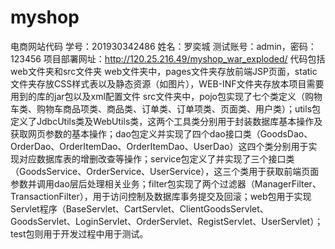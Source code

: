 # myshop
电商网站代码
学号：201930342486 姓名：罗奕城
测试账号：admin，密码：123456
项目部署网址：http://120.25.216.49/myshop_war_exploded/
代码包括web文件夹和src文件夹
web文件夹中，pages文件夹存放前端JSP页面，static文件夹存放CSS样式表以及静态资源（如图片），WEB-INF文件夹存放本项目需要用到的库的jar包以及xml配置文件
src文件夹中，pojo包实现了七个类定义（购物车类、购物车商品项类、商品类、订单类、订单项类、页面类、用户类）；utils包定义了JdbcUtils类及WebUtils类，这两个工具类分别用于封装数据库基本操作及获取网页参数的基本操作；dao包定义并实现了四个dao接口类（GoodsDao、OrderDao、OrderItemDao、OrderItemDao、UserDao）这四个类分别用于实现对应数据库表的增删改查等操作；service包定义了并实现了三个接口类（GoodsService、OrderService、UserService），这三个类用于获取前端页面参数并调用dao层后处理相关业务；filter包实现了两个过滤器（ManagerFilter、TransactionFilter），用于访问控制及数据库事务提交及回滚；web包用于实现Servlet程序（BaseServlet、CartServlet、ClientGoodsServlet、GoodsServlet、LoginServlet、OrderServlet、RegistServlet、UserServlet）；test包则用于开发过程中用于测试。
